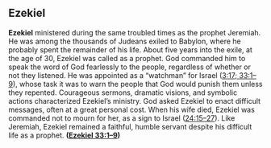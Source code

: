 
## Ezekiel

**Ezekiel** ministered during the same troubled times as the prophet Jeremiah. He was among the thousands of Judeans exiled to Babylon, where he probably spent the remainder of his life. About five years into the exile, at the age of 30, Ezekiel was called as a prophet. God commanded him to speak the word of God fearlessly to the people, regardless of whether or not they listened. He was appointed as a “watchman” for Israel ([3:17; 33:1–9](https://www.esv.org/Ezekiel+3%3A17%2C+33%3A1%E2%80%939/)), whose task it was to warn the people that God would punish them unless they repented. Courageous sermons, dramatic visions, and symbolic actions characterized Ezekiel’s ministry. God asked Ezekiel to enact difficult messages, often at a great personal cost. When his wife died, Ezekiel was commanded not to mourn for her, as a sign to Israel ([24:15–27](https://www.esv.org/Ezekiel+24%3A15%E2%80%9327/)). Like Jeremiah, Ezekiel remained a faithful, humble servant despite his difficult life as a prophet. **([Ezekiel 33:1–9](https://www.esv.org/Ezekiel+33%3A1%E2%80%939/))**

